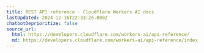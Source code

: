 ```yaml
---
title: REST API reference · Cloudflare Workers AI docs
lastUpdated: 2024-12-16T22:33:26.000Z
chatbotDeprioritize: false
source_url:
  html: https://developers.cloudflare.com/workers-ai/api-reference/
  md: https://developers.cloudflare.com/workers-ai/api-reference/index.md
---
```


